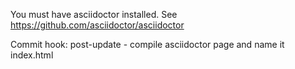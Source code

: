 You must have asciidoctor installed. See https://github.com/asciidoctor/asciidoctor

Commit hook: 
post-update - compile asciidoctor page and name it index.html

